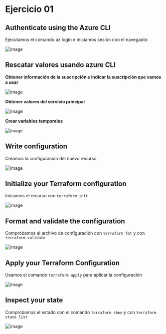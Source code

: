 # Ejercicio 01

## Authenticate using the Azure CLI
Ejecutamos el comando az login e iniciamos sesión con el navegador.

![image](https://github.com/stemdo-labs/terraform-exercises-icasado01-1/assets/166407751/b74f4ee2-d522-42bd-9841-2c760d3b28a4)

## Rescatar valores usando azure CLI

**Obtener información de la suscripción e indicar la suscripción que vamos a usar**

![image](https://github.com/stemdo-labs/terraform-exercises-icasado01-1/assets/166407751/ab4e8a17-b913-4f08-9763-6126704fa1f8)

**Obtener valores del servicio principal**

![image](https://github.com/stemdo-labs/terraform-exercises-icasado01-1/assets/166407751/2ddd3add-11e4-4f0f-83ce-eb6813570fc5)

**Crear variables temporales**

![image](https://github.com/stemdo-labs/terraform-exercises-icasado01-1/assets/166407751/137ba2c8-673c-461a-8475-f4ab7813f0c2)

## Write configuration
Creamos la configuración del nuevo recurso

![image](https://github.com/stemdo-labs/terraform-exercises-icasado01-1/assets/166407751/ba98358a-e1d9-4200-8d82-a1d58339234e)

## Initialize your Terraform configuration
Iniciamos el recurso con ```terraform init```

![image](https://github.com/stemdo-labs/terraform-exercises-icasado01-1/assets/166407751/8f8ef1e3-a0d0-4f5c-a649-e531299331cc)

## Format and validate the configuration
Comprobamos el archivo de configuración con ```terraform fmt``` y con ```terraform validate```

![image](https://github.com/stemdo-labs/terraform-exercises-icasado01-1/assets/166407751/90b0ae29-1ad8-4d1e-a7c2-85bea5c1835f)

## Apply your Terraform Configuration
Usamos el comando ```terraform apply``` para aplicar la configuración

![image](https://github.com/stemdo-labs/terraform-exercises-icasado01-1/assets/166407751/c4196e58-a77c-48ab-a18d-fa591a35fee7)

## Inspect your state
Comprobamos el estado con el comando ```terraform show``` y con ```terraform state list```

![image](https://github.com/stemdo-labs/terraform-exercises-icasado01-1/assets/166407751/8082f92c-21f4-4983-a7c4-c9e62e22dee3)


